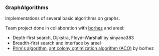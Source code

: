 ### GraphAlgorithms

Implementations of several basic algorithms on graphs.

Team project done in collaboration with [borhez](https://github.com/borhez) and areel:

- Depth-first search, Dijkstra, Floyd–Warshall by sinyana383
- Breadth-first search and interface by areel
- [Prim's algorithm](https://en.wikipedia.org/wiki/Prim%27s_algorithm), [ant colony optimization algorithm (ACO)](https://en.wikipedia.org/wiki/Ant_colony_optimization_algorithms) by borhez
